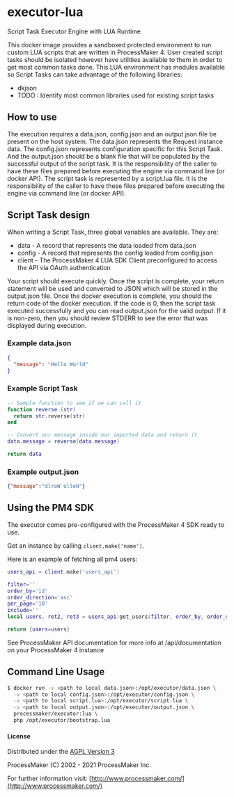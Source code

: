# executor-lua
Script Task Executor Engine with LUA Runtime

This docker image provides a sandboxed protected environment to run custom LUA scripts that are written in ProcessMaker 4.
User created script tasks should be isolated however have utilities available to them in order to get most common tasks done. This 
LUA environment has modules available  so Script Tasks can take advantage of the following libraries:

- dkjson
- TODO : Identify most common libraries used for existing script tasks

## How to use
The execution requires a data.json, config.json and an output.json file be present on the host system. The data.json represents the 
Request instance data.  The config.json represents configuration specific for this Script Task. And the output.json should be a blank 
file that will be populated by the successful output of the script task. It is the responsibility of the caller to have these files 
prepared before executing the engine via command line (or docker API). The script task is represented by a script.lua file.
It is the responsibility of the caller to have these files prepared before executing the engine via command line (or docker API).

## Script Task design
When writing a Script Task, three global variables are available.  They are:

- data - A record that represents the data loaded from data.json
- config - A record that represents the config loaded from config.json
- client - The ProcessMaker 4 LUA SDK Client preconfigured to access the API via OAuth authentication

Your script should execute quickly. Once the script is complete, your return statement will be used and converted to JSON which
will be stored in the output.json file.  Once the docker execution is complete, you should the return code of the docker execution. 
If the code is 0, then the script task executed successfully and you can read output.json for the valid output.  If it is non-zero,
then you should review STDERR to see the error that was displayed during execution.

### Example data.json
```json
{
  "message": "Hello World"
}
```

### Example Script Task
```lua
-- Sample function to see if we can call it
function reverse (str)
  return str.reverse(str)
end

-- Convert our message inside our imported data and return it
data.message = reverse(data.message)

return data
```

### Example output.json
```json
{"message":"dlroW olleH"}
```

## Using the PM4 SDK

The executor comes pre-configured with the ProcessMaker 4 SDK ready to use.

Get an instance by calling `client.make('name')`.

Here is an example of fetching all pm4 users:

```lua
users_api = client.make('users_api')

filter=''
order_by='id'
order_direction='asc'
per_page='10'
include=''
local users, ret2, ret3 = users_api:get_users(filter, order_by, order_direction, per_page, include)

return {users=users}
```

See ProcessMaker API documentation for more info at /api/documentation
on your ProcessMaker 4 instance

## Command Line Usage
```bash
$ docker run -v <path to local data.json>:/opt/executor/data.json \
  -v <path to local config.json>:/opt/executor/config.json \
  -v <path to local script.lua>:/opt/executor/script.lua \
  -v <path to local output.json>:/opt/executor/output.json \
  processmaker/executor:lua \
  php /opt/executor/bootstrap.lua
```

#### License

Distributed under the [AGPL Version 3](https://www.gnu.org/licenses/agpl-3.0.en.html)

ProcessMaker \(C\) 2002 - 2021 ProcessMaker Inc.

For further information visit: [http://www.processmaker.com/](http://www.processmaker.com/)
